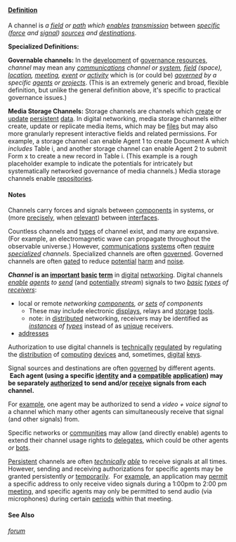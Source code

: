 #### [Definition](https://github.com/gcassel/Modular-Organization-Terminology/blob/master/terms/define.md) 

A channel is *a [field](https://github.com/gcassel/Modular-Organization-Terminology/blob/master/terms/field.md) or [path](https://github.com/gcassel/Modular-Organization-Terminology/blob/master/terms/path.md) which [enables](https://github.com/gcassel/Modular-Organization-Terminology/blob/master/terms/enable.md) [transmission](https://github.com/gcassel/Modular-Organization-Terminology/blob/master/terms/transmit.md)* between *[specific](https://github.com/gcassel/Modular-Organization-Terminology/blob/master/terms/specific.md) ([force](https://github.com/gcassel/Modular-Organization-Terminology/blob/master/terms/force.md) and [signal](https://github.com/gcassel/Modular-Organization-Terminology/blob/master/terms/signal.md)) [sources](https://github.com/gcassel/Modular-Organization-Terminology/blob/master/terms/source.md) and [destinations](https://github.com/gcassel/Modular-Organization-Terminology/blob/master/terms/destination.md)*.

**Specialized Definitions:** 

**Governable channels:** In the [development](https://github.com/gcassel/Modular-Organization-Terminology/blob/master/terms/develop.md) of [governance resources](https://github.com/gcassel/Modular-Organization-Terminology/blob/master/terms/governance-resource.md), *channel* may mean any *[communications](https://github.com/gcassel/Modular-Organization-Terminology/blob/master/terms/communicate.md) channel or [system](https://github.com/gcassel/Modular-Organization-Terminology/blob/master/terms/system.md), [field](https://github.com/gcassel/Modular-Organization-Terminology/blob/master/terms/field.md) (space), [location](https://github.com/gcassel/Modular-Organization-Terminology/blob/master/terms/locate.md), [meeting](https://github.com/gcassel/Modular-Organization-Terminology/blob/master/terms/meeting.md), [event](https://github.com/gcassel/Modular-Organization-Terminology/blob/master/terms/event.md) or [activity](https://github.com/gcassel/Modular-Organization-Terminology/blob/master/terms/activity.md)* which is (or could be) *[governed](https://github.com/gcassel/Modular-Organization-Terminology/blob/master/terms/govern.md) by a specific [agents](https://github.com/gcassel/Modular-Organization-Terminology/blob/master/terms/agent.md) or [projects](https://github.com/gcassel/Modular-Organization-Terminology/blob/master/terms/project.md)*.  (This is an extremely generic and broad, flexible definition, but unlike the general definition above, it's specific to practical governance issues.)

**Media Storage Channels:** Storage channels are channels which [create](https://github.com/gcassel/Modular-Organization-Terminology/blob/master/terms/create.md) or [update](https://github.com/gcassel/Modular-Organization-Terminology/blob/master/terms/update.md) [persistent](https://github.com/gcassel/Modular-Organization-Terminology/blob/master/terms/persist.md) [data](https://github.com/gcassel/Modular-Organization-Terminology/blob/master/terms/data.md). In digital networking, media storage channels either create, update or replicate media items, which may be [files](https://github.com/gcassel/Modular-Organization-Terminology/blob/master/terms/file.md) but may also more granularly represent interactive fields and related permissions.  For example, a storage channel can enable Agent 1 to create Document A which *includes* Table i, and another storage channel can enable Agent 2 to submit Form x to create a new record in Table i.  (This example is a rough placeholder example to indicate the potentials for intricately but systematically networked governance of media channels.)  Media storage channels enable [repositories](https://github.com/gcassel/Modular-Organization-Terminology/blob/master/terms/repository.md).
		
#### Notes

Channels carry forces and signals between [components](https://github.com/gcassel/Modular-Organization-Terminology/blob/master/terms/component.md) in systems, or (more [precisely](https://github.com/gcassel/Modular-Organization-Terminology/blob/master/terms/precise.md), when [relevant](https://github.com/gcassel/Modular-Organization-Terminology/blob/master/terms/relevance.md)) between [interfaces](https://github.com/gcassel/Modular-Organization-Terminology/blob/master/terms/interface.md).

Countless channels and [types](https://github.com/gcassel/Modular-Organization-Terminology/blob/master/terms/type.md) of channel exist, and many are expansive.  (For example, an electromagnetic wave can propagate throughout the observable universe.)  However, [communications](https://github.com/gcassel/Modular-Organization-Terminology/blob/master/terms/communicate.md) [systems](https://github.com/gcassel/Modular-Organization-Terminology/blob/master/terms/system.md) often [require](https://github.com/gcassel/Modular-Organization-Terminology/blob/master/terms/require.md) *[specialized](https://github.com/gcassel/Modular-Organization-Terminology/blob/master/terms/specialize.md) channels*.  Specialized channels are often [governed](https://github.com/gcassel/Modular-Organization-Terminology/blob/master/terms/govern.md).  Governed channels are often [gated](https://github.com/gcassel/Modular-Organization-Terminology/blob/master/terms/gate.md) to reduce [potential](https://github.com/gcassel/Modular-Organization-Terminology/blob/master/terms/potential.md) [harm](https://github.com/gcassel/Modular-Organization-Terminology/blob/master/terms/damage.md) and [noise](https://github.com/gcassel/Modular-Organization-Terminology/blob/master/terms/noise.md).

***Channel* is an [important](https://github.com/gcassel/Modular-Organization-Terminology/blob/master/terms/importance.md) [basic](https://github.com/gcassel/Modular-Organization-Terminology/blob/master/terms/base.md) [term](https://github.com/gcassel/Modular-Organization-Terminology/blob/master/terms/term.md)** in [digital](https://github.com/gcassel/Modular-Organization-Terminology/blob/master/terms/digital.md) [networking](https://github.com/gcassel/Modular-Organization-Terminology/blob/master/terms/network.md).  Digital channels *[enable](https://github.com/gcassel/Modular-Organization-Terminology/blob/master/terms/enable.md) [agents](https://github.com/gcassel/Modular-Organization-Terminology/blob/master/terms/agent.md) to [send](https://github.com/gcassel/Modular-Organization-Terminology/blob/master/terms/send.md)* (and [potentially](https://github.com/gcassel/Modular-Organization-Terminology/blob/master/terms/potential.md) *stream*) signals to two *[basic](https://github.com/gcassel/Modular-Organization-Terminology/blob/master/terms/base.md) [types](https://github.com/gcassel/Modular-Organization-Terminology/blob/master/terms/type.md) of [receivers](https://github.com/gcassel/Modular-Organization-Terminology/blob/master/terms/receive.md)*:
* local or remote *networking [components](https://github.com/gcassel/Modular-Organization-Terminology/blob/master/terms/component.md), or [sets](https://github.com/gcassel/Modular-Organization-Terminology/blob/master/terms/set.md) of components*
  * These may include electronic [displays](https://github.com/gcassel/Modular-Organization-Terminology/blob/master/terms/display.md), relays and [storage](https://github.com/gcassel/Modular-Organization-Terminology/blob/master/terms/store.md) [tools](https://github.com/gcassel/Modular-Organization-Terminology/blob/master/terms/tool.md).
  * note: in [distributed](https://github.com/gcassel/Modular-Organization-Terminology/blob/master/terms/distribute.md) networking, receivers may be identified as *[instances](https://github.com/gcassel/Modular-Organization-Terminology/blob/master/terms/instance.md) of [types](https://github.com/gcassel/Modular-Organization-Terminology/blob/master/terms/type.md)* instead of as [unique](https://github.com/gcassel/Modular-Organization-Terminology/blob/master/terms/unique.md) receivers.
* [addresses](https://github.com/gcassel/Modular-Organization-Terminology/blob/master/terms/address.md)  

Authorization to use digital channels is [technically](https://github.com/gcassel/Modular-Organization-Terminology/blob/master/terms/technical.md) [regulated](https://github.com/gcassel/Modular-Organization-Terminology/blob/master/terms/regulate.md) by regulating the [distribution](https://github.com/gcassel/Modular-Organization-Terminology/blob/master/terms/distribute.md) of [computing](https://github.com/gcassel/Modular-Organization-Terminology/blob/master/terms/compute.md) [devices](https://github.com/gcassel/Modular-Organization-Terminology/blob/master/terms/tool.md) and, sometimes, [digital](https://github.com/gcassel/Modular-Organization-Terminology/blob/master/terms/digital.md) [keys](https://github.com/gcassel/Modular-Organization-Terminology/blob/master/terms/key.md).

Signal sources and destinations are often [governed](https://github.com/gcassel/Modular-Organization-Terminology/blob/master/terms/governance.md) by different agents.  **Each agent (using a specific [identity](https://github.com/gcassel/Modular-Organization-Terminology/blob/master/terms/identity.md) and a [compatible](https://github.com/gcassel/Modular-Organization-Terminology/blob/master/terms/compatible.md) [application](https://github.com/gcassel/Modular-Organization-Terminology/blob/master/terms/application.md)) may be separately [authorized](https://github.com/gcassel/Modular-Organization-Terminology/blob/master/terms/authorize.md) to send and/or [receive](https://github.com/gcassel/Modular-Organization-Terminology/blob/master/terms/receive.md) signals from each channel.**  
		
For [example](https://github.com/gcassel/Modular-Organization-Terminology/blob/master/terms/example.md), one agent may be authorized to send a *video + voice signal* to a channel which many other agents can simultaneously receive that signal (and other signals) from.  

Specific networks or [communities](https://github.com/gcassel/Modular-Organization-Terminology/blob/master/terms/community.md) may allow (and directly enable) agents to extend their channel usage rights to [delegates](https://github.com/gcassel/Modular-Organization-Terminology/blob/master/terms/delegate.md), which could be other agents *or* [bots](https://github.com/gcassel/Modular-Organization-Terminology/blob/master/terms/bot.md).
		
[Persistent](https://github.com/gcassel/Modular-Organization-Terminology/blob/master/terms/persist.md) channels are often *[technically](https://github.com/gcassel/Modular-Organization-Terminology/blob/master/terms/technical.md) [able](https://github.com/gcassel/Modular-Organization-Terminology/blob/master/terms/ability.md)* to receive signals at all times.  However, sending and receiving authorizations for specific agents may be granted persistently *or* [temporarily](https://github.com/gcassel/Modular-Organization-Terminology/blob/master/terms/temporary.md).  For [example](https://github.com/gcassel/Modular-Organization-Terminology/blob/master/terms/example.md), an application may [permit](https://github.com/gcassel/Modular-Organization-Terminology/blob/master/terms/permit.md) a specific address to only receive video signals during a 1:00pm to 2:00 pm [meeting](https://github.com/gcassel/Modular-Organization-Terminology/blob/master/terms/meet.md), and specific agents may only be permitted to send audio (via microphones) during certain [periods](https://github.com/gcassel/Modular-Organization-Terminology/blob/master/terms/period.md) within that meeting.  

#### See Also 

*[forum](https://github.com/gcassel/Modular-Organization-Terminology/blob/master/terms/forum.md)*
